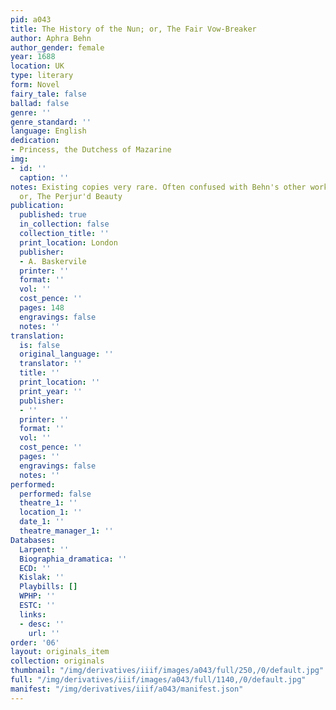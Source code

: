 ```yaml
---
pid: a043
title: The History of the Nun; or, The Fair Vow-Breaker
author: Aphra Behn
author_gender: female
year: 1688
location: UK
type: literary
form: Novel
fairy_tale: false
ballad: false
genre: ''
genre_standard: ''
language: English
dedication:
- Princess, the Dutchess of Mazarine
img:
- id: ''
  caption: ''
notes: Existing copies very rare. Often confused with Behn's other work, 'TThe Nun;
  or, The Perjur'd Beauty
publication:
  published: true
  in_collection: false
  collection_title: ''
  print_location: London
  publisher:
  - A. Baskervile
  printer: ''
  format: ''
  vol: ''
  cost_pence: ''
  pages: 148
  engravings: false
  notes: ''
translation:
  is: false
  original_language: ''
  translator: ''
  title: ''
  print_location: ''
  print_year: ''
  publisher:
  - ''
  printer: ''
  format: ''
  vol: ''
  cost_pence: ''
  pages: ''
  engravings: false
  notes: ''
performed:
  performed: false
  theatre_1: ''
  location_1: ''
  date_1: ''
  theatre_manager_1: ''
Databases:
  Larpent: ''
  Biographia_dramatica: ''
  ECD: ''
  Kislak: ''
  Playbills: []
  WPHP: ''
  ESTC: ''
  links:
  - desc: ''
    url: ''
order: '06'
layout: originals_item
collection: originals
thumbnail: "/img/derivatives/iiif/images/a043/full/250,/0/default.jpg"
full: "/img/derivatives/iiif/images/a043/full/1140,/0/default.jpg"
manifest: "/img/derivatives/iiif/a043/manifest.json"
---
```

